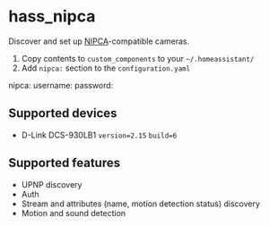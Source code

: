 # hass_nipca

Discover and set up [NIPCA]-compatible cameras.

1. Copy contents to `custom_components` to your `~/.homeassistant/`
2. Add `nipca:` section to the `configuration.yaml`

  nipca:
    username: <optional username>
    password: <optional password>


## Supported devices

* D-Link DCS-930LB1 `version=2.15` `build=6`

## Supported features

* UPNP discovery
* Auth
* Stream and attributes (name, motion detection status) discovery
* Motion and sound detection

[NIPCA]: http://gurau-audibert.hd.free.fr/josdblog/wp-content/uploads/2013/09/CGI_2121.pdf
